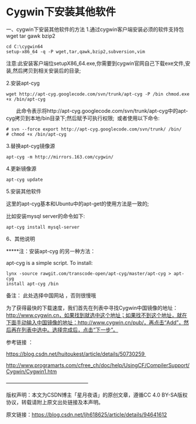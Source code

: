 
# Cygwin下安装其他软件 #

一、cygwin下安装其他软件的方法
1.通过cygwin客户端安装必须的软件支持包wget tar gawk bzip2

    cd C:\cygwin64
    setup-x86_64 -q -P wget,tar,qawk,bzip2,subversion,vim

注意:此安装客户端位setupX86_64.exe,你需要到cygwin官网自己下载exe文件,安装,然后拷贝到相关安装后的目录;

2.安装apt-cyg

    wget http://apt-cyg.googlecode.com/svn/trunk/apt-cyg -P /bin chmod.exe +x /bin/apt-cyg

       此命令表示将http://apt-cyg.googlecode.com/svn/trunk/apt-cyg中的apt-cyg拷贝到本地/bin目录下;然后赋予可执行权限;
 或者使用以下命令:

    # svn --force export http://apt-cyg.googlecode.com/svn/trunk/ /bin/
    # chmod +x /bin/apt-cyg


3.替换apt-cyg镜像源

    apt-cyg -m http://mirrors.163.com/cygwin/

4.更新镜像源

    apt-cyg update

5.安装其他软件

这里的apt-cyg基本和Ubuntu中的apt-get的使用方法是一致的;


比如安装mysql server的命令如下:

    apt-cyg install mysql-server

6、其他说明

*****注：安装apt-cyg 的另一种方法：  

apt-cyg is a simple script. To install:

    lynx -source rawgit.com/transcode-open/apt-cyg/master/apt-cyg > apt-cyg
    install apt-cyg /bin

备注： 此处选择中国网站 ，否则很慢哦


为了获得最快的下载速度，我们首先在列表中寻找Cygwin中国镜像的地址：http://www.cygwin.cn，如果找到就选中这个地址；如果找不到这个地址，就在下面手动输入中国镜像的地址：http://www.cygwin.cn/pub/，再点击“Add”，然后再在列表中选中。选择完成后，点击“下一步”。

参考链接 ：

https://blog.csdn.net/huitoukest/article/details/50730259 

http://www.programarts.com/cfree_ch/doc/help/UsingCF/CompilerSupport/Cygwin/Cygwin1.htm

————————————————

版权声明：本文为CSDN博主「星月夜语」的原创文章，遵循CC 4.0 BY-SA版权协议，转载请附上原文出处链接及本声明。

原文链接：https://blog.csdn.net/ljh618625/article/details/94641612